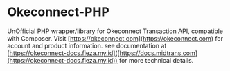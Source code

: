 Okeconnect-PHP
===============


UnOfficial PHP wrapper/library for Okeconnect Transaction API, compatible with Composer. Visit [https://okeconnect.com](https://okeconnect.com) for account and product information. see documentation at [https://okeconnect-docs.fieza.my.id]([https://docs.midtrans.com](https://okeconnect-docs.fieza.my.id)) for more technical details.

